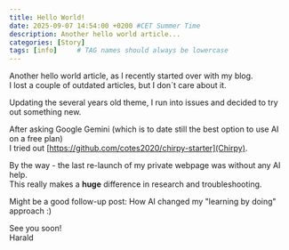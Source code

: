 ```yaml
---
title: Hello World!
date: 2025-09-07 14:54:00 +0200 #CET Summer Time
description: Another hello world article...
categories: [Story]
tags: [info]     # TAG names should always be lowercase
---
```


Another hello world article, as I recently started over with my blog.  
I lost a couple of outdated articles, but I don´t care about it.

Updating the several years old theme, I run into issues and decided to try out something new.

After asking Google Gemini (which is to date still the best option to use AI on a free plan)  
I tried out [https://github.com/cotes2020/chirpy-starter](Chirpy).

By the way - the last re-launch of my private webpage was without any AI help.  
This really makes a **huge** difference in research and troubleshooting.

Might be a good follow-up post: How AI changed my "learning by doing" approach :)

See you soon!  
Harald
